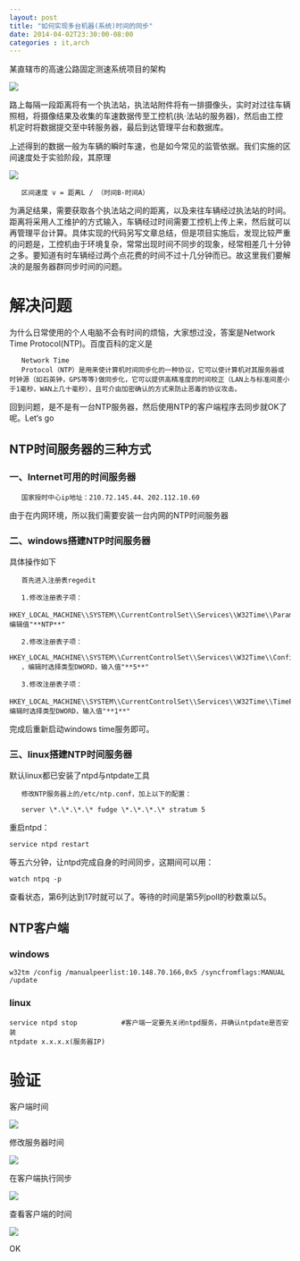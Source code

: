 ```yaml
---
layout: post
title: "如何实现多台机器(系统)时间的同步"
date: 2014-04-02T23:30:00-08:00
categories : it,arch
---
```


某直辖市的高速公路固定测速系统项目的架构

![](</images/2014/ntp-rsync1.jpg>)

路上每隔一段距离将有一个执法站，执法站附件将有一排摄像头，实时对过往车辆照相，将摄像结果及收集的车速数据传至工控机(执·法站的服务器)，然后由工控机定时将数据提交至中转服务器，最后到达管理平台和数据库。

上述得到的数据一般为车辆的瞬时车速，也是如今常见的监管依据。我们实施的区间速度处于实验阶段，其原理

![](</images/2014/ntp-rsync2.jpg>)

~~~~~~~~~~~~~~~~~~~~~~~~~~~~~~~~~~~~~~~~~~~~~~~~~~~~~~~~~~~~~~~~~~~~~~~~~~~~~~~~
   区间速度 v = 距离L / （时间B-时间A）
~~~~~~~~~~~~~~~~~~~~~~~~~~~~~~~~~~~~~~~~~~~~~~~~~~~~~~~~~~~~~~~~~~~~~~~~~~~~~~~~

为满足结果，需要获取各个执法站之间的距离，以及来往车辆经过执法站的时间。距离将采用人工维护的方式输入，车辆经过时间需要工控机上传上来，然后就可以再管理平台计算。具体实现的代码另写文章总结，但是项目实施后，发现比较严重的问题是，工控机由于环境复杂，常常出现时间不同步的现象，经常相差几十分钟之多。要知道有时车辆经过两个点花费的时间不过十几分钟而已。故这里我们要解决的是服务器群同步时间的问题。

解决问题
====

为什么日常使用的个人电脑不会有时间的烦恼，大家想过没，答案是Network Time Protocol(NTP)。百度百科的定义是

~~~~~~~~~~~~~~~~~~~~~~~~~~~~~~~~~~~~~~~~~~~~~~~~~~~~~~~~~~~~~~~~~~~~~~~~~~~~~~~~
   Network Time
   Protocol（NTP）是用来使计算机时间同步化的一种协议，它可以使计算机对其服务器或时钟源（如石英钟，GPS等等)做同步化，它可以提供高精准度的时间校正（LAN上与标准间差小于1毫秒，WAN上几十毫秒），且可介由加密确认的方式来防止恶毒的协议攻击。
~~~~~~~~~~~~~~~~~~~~~~~~~~~~~~~~~~~~~~~~~~~~~~~~~~~~~~~~~~~~~~~~~~~~~~~~~~~~~~~~
回到问题，是不是有一台NTP服务器，然后使用NTP的客户端程序去同步就OK了呢。Let‘s go

NTP时间服务器的三种方式
-------------

### 一、Internet可用的时间服务器

~~~~~~~~~~~~~~~~~~~~~~~~~~~~~~~~~~~~~~~~~~~~~~~~~~~~~~~~~~~~~~~~~~~~~~~~~~~~~~~~
   国家授时中心ip地址：210.72.145.44、202.112.10.60
~~~~~~~~~~~~~~~~~~~~~~~~~~~~~~~~~~~~~~~~~~~~~~~~~~~~~~~~~~~~~~~~~~~~~~~~~~~~~~~~
由于在内网环境，所以我们需要安装一台内网的NTP时间服务器

### 二、windows搭建NTP时间服务器

具体操作如下

~~~~~~~~~~~~~~~~~~~~~~~~~~~~~~~~~~~~~~~~~~~~~~~~~~~~~~~~~~~~~~~~~~~~~~~~~~~~~~~~
   首先进入注册表regedit

   1.修改注册表子项：
   HKEY_LOCAL_MACHINE\\SYSTEM\\CurrentControlSet\\Services\\W32Time\\Parameters\\Type，编辑值"**NTP**"

   2.修改注册表子项：
   HKEY_LOCAL_MACHINE\\SYSTEM\\CurrentControlSet\\Services\\W32Time\\Config\\AnnounceFlags
   ，编辑时选择类型DWORD，输入值"**5**"

   3.修改注册表子项：
   HKEY_LOCAL_MACHINE\\SYSTEM\\CurrentControlSet\\Services\\W32Time\\TimeProviders\\NtpServer\\Enabled，编辑时选择类型DWORD，输入值"**1**"
~~~~~~~~~~~~~~~~~~~~~~~~~~~~~~~~~~~~~~~~~~~~~~~~~~~~~~~~~~~~~~~~~~~~~~~~~~~~~~~~
完成后重新启动windows time服务即可。

### 三、linux搭建NTP时间服务器

默认linux都已安装了ntpd与ntpdate工具

~~~~~~~~~~~~~~~~~~~~~~~~~~~~~~~~~~~~~~~~~~~~~~~~~~~~~~~~~~~~~~~~~~~~~~~~~~~~~~~~
   修改NTP服务器上的/etc/ntp.conf，加上以下的配置：

   server \*.\*.\*.\* fudge \*.\*.\*.\* stratum 5
~~~~~~~~~~~~~~~~~~~~~~~~~~~~~~~~~~~~~~~~~~~~~~~~~~~~~~~~~~~~~~~~~~~~~~~~~~~~~~~~
重启ntpd：

~~~~~~~~~~~~~~~~~~~~~~~~~~~~~~~~~~~~~~~~~~~~~~~~~~~~~~~~~~~~~~~~~~~~~~~~~~~~~~~~
service ntpd restart
~~~~~~~~~~~~~~~~~~~~~~~~~~~~~~~~~~~~~~~~~~~~~~~~~~~~~~~~~~~~~~~~~~~~~~~~~~~~~~~~

等五六分钟，让ntpd完成自身的时间同步，这期间可以用：

~~~~~~~~~~~~~~~~~~~~~~~~~~~~~~~~~~~~~~~~~~~~~~~~~~~~~~~~~~~~~~~~~~~~~~~~~~~~~~~~
watch ntpq -p
~~~~~~~~~~~~~~~~~~~~~~~~~~~~~~~~~~~~~~~~~~~~~~~~~~~~~~~~~~~~~~~~~~~~~~~~~~~~~~~~

查看状态，第6列达到17时就可以了。等待的时间是第5列poll的秒数乘以5。

NTP客户端
------

### windows

~~~~~~~~~~~~~~~~~~~~~~~~~~~~~~~~~~~~~~~~~~~~~~~~~~~~~~~~~~~~~~~~~~~~~~~~~~~~~~~~
w32tm /config /manualpeerlist:10.148.70.166,0x5 /syncfromflags:MANUAL /update
~~~~~~~~~~~~~~~~~~~~~~~~~~~~~~~~~~~~~~~~~~~~~~~~~~~~~~~~~~~~~~~~~~~~~~~~~~~~~~~~

### linux

~~~~~~~~~~~~~~~~~~~~~~~~~~~~~~~~~~~~~~~~~~~~~~~~~~~~~~~~~~~~~~~~~~~~~~~~~~~~~~~~
service ntpd stop           #客户端一定要先关闭ntpd服务，并确认ntpdate是否安装
ntpdate x.x.x.x(服务器IP)
~~~~~~~~~~~~~~~~~~~~~~~~~~~~~~~~~~~~~~~~~~~~~~~~~~~~~~~~~~~~~~~~~~~~~~~~~~~~~~~~

验证
==

客户端时间

![](</images/2014/ntp-rsync3.jpg>)

修改服务器时间

![](</images/2014/ntp-rsync4.jpg>)

在客户端执行同步

![](</images/2014/ntp-rsync5.jpg>)

查看客户端的时间

![](</images/2014/ntp-rsync6.jpg>)

OK

